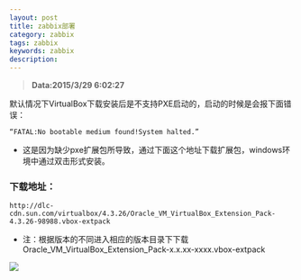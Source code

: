 ```yaml
---
layout: post
title: zabbix部署	
category: zabbix
tags: zabbix
keywords: zabbix
description: 
---
```


>**Data:2015/3/29 6:02:27**

默认情况下VirtualBox下载安装后是不支持PXE启动的，启动的时候是会报下面错误：

	“FATAL:No bootable medium found!System halted.”
- 这是因为缺少pxe扩展包所导致，通过下面这个地址下载扩展包，windows环境中通过双击形式安装。

### 下载地址：

	http://dlc-cdn.sun.com/virtualbox/4.3.26/Oracle_VM_VirtualBox_Extension_Pack-4.3.26-98988.vbox-extpack
- 注：根据版本的不同进入相应的版本目录下下载Oracle_VM_VirtualBox_Extension_Pack-x.x.xx-xxxx.vbox-extpack

![](http://i.imgur.com/pU1nZoo.png)
